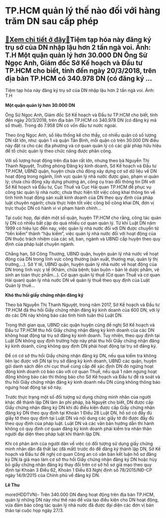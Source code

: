 TP.HCM quản lý thế nào đối với hàng trăm DN sau cấp phép
========================================================

[:gift:Xem chi tiết ở đây:gift:](https://hddtvn.com/tp-hcm-quan-ly-the-nao-doi-voi-hang-tram-dn-sau-cap-phep/)Tiệm tạp hóa này đăng ký trụ sở của DN nhập lậu hơn 2 tấn ngà voi. Ảnh: T.H Một quận quản lý hơn 30.000 DN Ông Sử Ngọc Anh, Giám đốc Sở Kế hoạch và Đầu tư TP.HCM cho biết, tính đến ngày 20/3/2018, trên địa bàn TP.HCM có 340.978 DN (có đăng ký …
----------------------------------------------------------------------------------------------------------------------------------------------------------------------------------------------------------------------------------------------------







 






 Tiệm tạp hóa này đăng ký trụ sở của DN nhập lậu hơn 2 tấn ngà voi. Ảnh: T.H 


**Một quận quản lý hơn 30.000 DN**


 Ông Sử Ngọc Anh, Giám đốc Sở Kế hoạch và Đầu tư TP.HCM cho biết, tính đến ngày 20/3/2018, trên địa bàn TP.HCM có 340.978 DN (có đăng ký mã số thuế). Trong đó 7.958 DN có vốn đầu tư nước ngoài.


 Theo ông Ngọc Anh, số liệu thống kê cho thấy, có nhiều quận có số lượng DN rất lớn, như: quận 1 và quận Tân Bình, mỗi quận có trên 30.000 DN điều này đặt ra cho các địa phương và cơ quan quản lý có các giải pháp hữu hiệu để tổ chức quản lý theo chức năng được phân công. 


 Với số lượng hoạt động trên địa bàn rất lớn, nhưng theo bà Nguyễn Thị Thanh Nguyệt, Trưởng phòng Đăng ký kinh doanh, Sở Kế hoạch và Đầu tư TP.HCM, UBND quận, huyện chưa chủ động xây dựng cơ sở dữ liệu về DN hoạt động trong ngành, lĩnh vực quản lý nhà nước được giao, phạm vi quản lý; chưa chủ động xây dựng phương án, công cụ trao đổi thông tin DN với Sở Kế hoạch và Đầu tư, Cục Thuế và Cục Hải quan TP.HCM để phục vụ công tác quản lý nhà nước; chưa thực hiện tốt việc công khai thông tin về tình hình hoạt động sản xuất kinh doanh của DN theo quy định của pháp luật chuyên ngành; chưa thực hiện tốt việc công bố công khai DN, đơn vị trực thuộc DN có hành vi vi phạm hành chính… 


 Tại cuộc họp, đại diện một số quận, huyện TP.HCM cho rằng, công tác quản lý DN có nhiều bất cập do quá nhiều cơ quan quản lý. Từ khi Luật DN năm 1999 có hiệu lực đến nay, việc quản lý nhà nước đối với DN được chuyển từ “tiền kiểm” thành “hậu kiểm”, việc quản lý nhà nước đối với hoạt động của DN thuộc trách nhiệm của các sở, ban, ngành và UBND cấp huyện theo quy định của pháp luật chuyên ngành. 


 Chẳng hạn, Sở Công Thương, UBND quận, huyện quản lý nhà nước về hoạt động của DN trong lĩnh vực công thương (sản xuất, thương mại, quản lý thị trường,…). Sở Y tế, UBND quận, huyện quản lý nhà nước về hoạt động của DN trong lĩnh vực y tế (Khám, chữa bệnh; bán buôn – bán lẻ dược phẩm, vệ sinh an toàn thực phẩm…). Cơ quan quản lý thuế (Cơ quan Thuế và cơ quan Hải quan) quản lý nhà nước DN về quản lý thuế theo quy định của Luật Quản lý thuế… 


 **Khó thu hồi giấy chứng nhận đăng ký**


 Theo bà Nguyễn Thị Thanh Nguyệt, trong năm 2017, Sở Kế hoạch và Đầu tư TP.HCM đã thu hồi Giấy chứng nhận đăng ký kinh doanh của 600 DN, với lý do các DN này không báo cáo tình hình tuân thủ Luật DN.


 Trong thời gian qua, UBND các quận huyện cũng đề nghị Sở Kế hoạch và Đầu tư TP.HCM thu hồi Giấy chứng nhận đăng ký kinh doanh của các DN không hoạt động tại trụ sở đăng ký kinh doanh. Tuy nhiên, theo quy định tại Luật DN không quy định trường hợp này phải thu hồi Giấy chứng nhận đăng ký kinh doanh, cũng không quy định DN phải hoạt động tại trụ sở đăng ký. 


 Để có cơ sở thu hồi Giấy chứng nhận đăng ký DN, nếu qua kiểm tra không liên lạc được với DN tại trụ sở đăng ký kinh doanh, UBND các quận, huyện gửi danh sách đến chi cục thuế cùng cấp để xác định DN đó ngừng hoạt động kinh doanh có báo cáo với cơ quan Thuế, nếu quá 1 năm ngưng hoạt động không báo cáo thì thông báo cho Sở Kế hoạch và Đầu tư để rà soát và thu hồi Giấy chứng nhận đăng ký kinh doanh nếu DN cũng không thông báo ngưng hoạt động tại sở này. 


 Trước thực trạng một số đối tượng sử dụng chứng minh nhân của người khác để thành lập DN làm ăn phi pháp, bà Nguyệt cho biết, DN được cấp Giấy chứng nhận đăng ký DN khi đủ điều kiện được cấp Giấy chứng nhận đăng ký DN theo quy định tại Khoản 1 Điều 28 Luật DN, hồ sơ có đầy đủ giấy tờ theo quy định tại Luật DN và nội dung các giấy tờ đó được đầy đủ theo quy định của pháp luật. Luật DN và các văn bản hướng dẫn thi hành không có quy định cơ quan đăng ký kinh doanh phải kiểm tra nhân thân người đại diện theo pháp luật khi thành lập DN.


 Khi có phản ánh của người dân về việc có đối tượng sử dụng giấy chứng minh nhân dân đã thất lạc (đã mất) trước đó để đăng ký thành lập DN, Sở Kế hoạch và Đầu tư đề nghị cơ quan Công an có văn bản kết luận hồ sơ đăng ký DN là giả mạo làm cơ sở thu hồi Giấy chứng nhận đăng ký DN hoặc hủy bỏ giấy chứng nhận đăng ký thay đổi trên cơ sở hồ sơ giả mạo theo quy định tại Khoản 3 Điều 62, Khoản 1 Điều 63 Nghị định số 78/2015/NĐ-CP ngày 14/9/2015 của Chính phủ về đăng ký DN.






**Lê Thu**



more(HDDTVN)- Trên 340.000 DN đang hoạt động trên địa bàn TP.HCM, quản lý những DN này như thế nào để vừa tạo điều kiện cho DN hoạt động, vừa đảm bảo công tác quản lý nhà nước đã được đại diện các đơn vị bàn thảo tại cuộc họp ngày 27/3.

